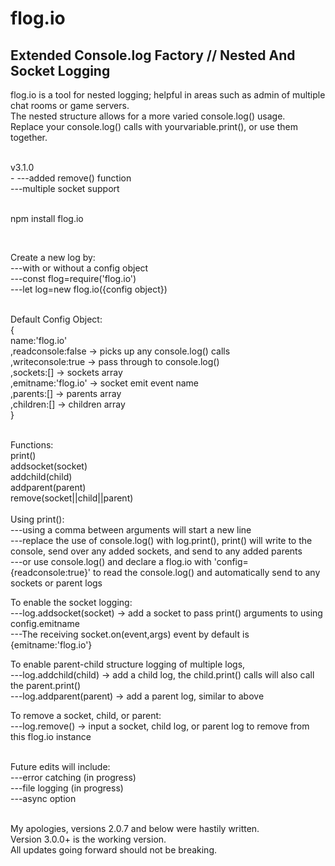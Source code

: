 # flog.io
Extended Console.log Factory // Nested And Socket Logging<br/>
-
flog.io is a tool for nested logging; helpful in areas such as admin of multiple chat rooms or game servers.<br/>
The nested structure allows for a more varied console.log() usage.<br/>
Replace your console.log() calls with yourvariable.print(), or use them together.<br/>

<br/>
v3.1.0<br/>
-
---added remove() function<br/>
---multiple socket support<br/>

<br/>

npm install flog.io

<br/>

Create a new log by:<br/>
---with or without a config object<br/>
---const flog=require('flog.io')<br/>
---let log=new flog.io({config object})<br/>
<br/>

Default Config Object:<br/>
{<br/>
name:'flog.io'<br/>
,readconsole:false   -> picks up any console.log() calls<br/>
,writeconsole:true   -> pass through to console.log()<br/>
,sockets:[]   -> sockets array<br/>
,emitname:'flog.io'   -> socket emit event name<br/>
,parents:[]   -> parents array<br/>
,children:[]   -> children array<br/>
}<br/>
<br/>

Functions:<br/>
print()<br/>
addsocket(socket)<br/>
addchild(child)<br/>
addparent(parent)<br/>
remove(socket||child||parent)<br/>
<br/>
Using print():<br/>
---using a comma between arguments will start a new line<br/>
---replace the use of console.log() with log.print(), print() will write to the console, send over any added sockets, and send to any added parents<br/>
---or use console.log() and declare a flog.io with 'config={readconsole:true}' to read the console.log() and automatically send to any sockets or parent logs<br/>

To enable the socket logging:<br/>
---log.addsocket(socket) -> add a socket to pass print() arguments to using config.emitname<br/>
---The receiving socket.on(event,args) event by default is {emitname:'flog.io'}<br/>

To enable parent-child structure logging of multiple logs,<br/>
---log.addchild(child) -> add a child log, the child.print() calls will also call the parent.print()<br/>
---log.addparent(parent) -> add a parent log, similar to above<br/>

To remove a socket, child, or parent:<br/>
---log.remove() -> input a socket, child log, or parent log to remove from this flog.io instance<br/>
<br/>

Future edits will include:<br/>
---error catching (in progress)<br/>
---file logging (in progress)<br/>
---async option<br/>
<br/>

My apologies, versions 2.0.7 and below were hastily written.<br/>
Version 3.0.0+ is the working version.<br/>
All updates going forward should not be breaking.<br/>


  
